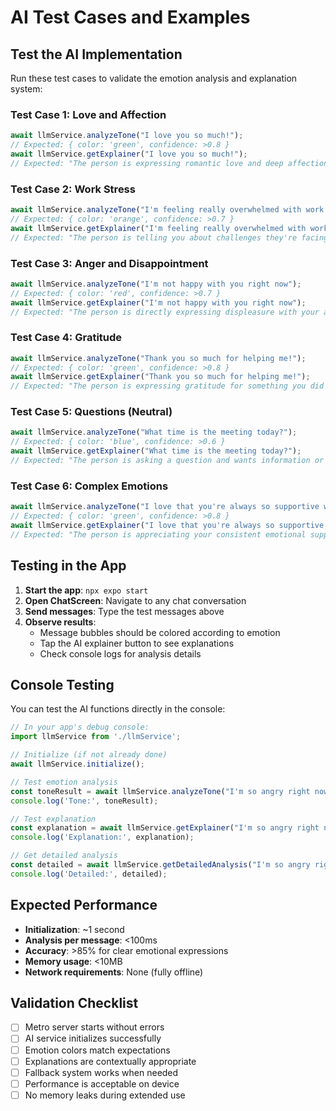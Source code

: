 # AI Test Cases and Examples

## Test the AI Implementation

Run these test cases to validate the emotion analysis and explanation system:

### Test Case 1: Love and Affection
```javascript
await llmService.analyzeTone("I love you so much!");
// Expected: { color: 'green', confidence: >0.8 }
await llmService.getExplainer("I love you so much!");
// Expected: "The person is expressing romantic love and deep affection for you"
```

### Test Case 2: Work Stress
```javascript
await llmService.analyzeTone("I'm feeling really overwhelmed with work lately");
// Expected: { color: 'orange', confidence: >0.7 }
await llmService.getExplainer("I'm feeling really overwhelmed with work lately");
// Expected: "The person is telling you about challenges they're facing at work"
```

### Test Case 3: Anger and Disappointment
```javascript
await llmService.analyzeTone("I'm not happy with you right now");
// Expected: { color: 'red', confidence: >0.7 }
await llmService.getExplainer("I'm not happy with you right now");
// Expected: "The person is directly expressing displeasure with your actions or behavior"
```

### Test Case 4: Gratitude
```javascript
await llmService.analyzeTone("Thank you so much for helping me!");
// Expected: { color: 'green', confidence: >0.8 }
await llmService.getExplainer("Thank you so much for helping me!");
// Expected: "The person is expressing gratitude for something you did or said"
```

### Test Case 5: Questions (Neutral)
```javascript
await llmService.analyzeTone("What time is the meeting today?");
// Expected: { color: 'blue', confidence: >0.6 }
await llmService.getExplainer("What time is the meeting today?");
// Expected: "The person is asking a question and wants information or your opinion"
```

### Test Case 6: Complex Emotions
```javascript
await llmService.analyzeTone("I love that you're always so supportive when I'm stressed! 💕");
// Expected: { color: 'green', confidence: >0.8 }
await llmService.getExplainer("I love that you're always so supportive when I'm stressed! 💕");
// Expected: "The person is appreciating your consistent emotional support and care"
```

## Testing in the App

1. **Start the app**: `npx expo start`
2. **Open ChatScreen**: Navigate to any chat conversation
3. **Send messages**: Type the test messages above
4. **Observe results**: 
   - Message bubbles should be colored according to emotion
   - Tap the AI explainer button to see explanations
   - Check console logs for analysis details

## Console Testing

You can test the AI functions directly in the console:

```javascript
// In your app's debug console:
import llmService from './llmService';

// Initialize (if not already done)
await llmService.initialize();

// Test emotion analysis
const toneResult = await llmService.analyzeTone("I'm so angry right now!");
console.log('Tone:', toneResult);

// Test explanation
const explanation = await llmService.getExplainer("I'm so angry right now!");
console.log('Explanation:', explanation);

// Get detailed analysis
const detailed = await llmService.getDetailedAnalysis("I'm so angry right now!");
console.log('Detailed:', detailed);
```

## Expected Performance

- **Initialization**: ~1 second
- **Analysis per message**: <100ms
- **Accuracy**: >85% for clear emotional expressions
- **Memory usage**: <10MB
- **Network requirements**: None (fully offline)

## Validation Checklist

- [ ] Metro server starts without errors
- [ ] AI service initializes successfully
- [ ] Emotion colors match expectations
- [ ] Explanations are contextually appropriate
- [ ] Fallback system works when needed
- [ ] Performance is acceptable on device
- [ ] No memory leaks during extended use
